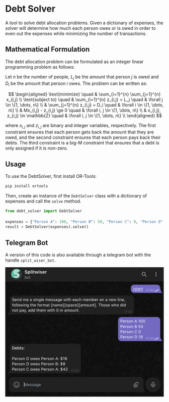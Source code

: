 # Debt Solver

A tool to solve debt allocation problems. Given a dictionary of expenses, the solver will determine how much each person owes or is owed in order to even out the expenses while minimizing the number of transactions.

## Mathematical Formulation

The debt allocation problem can be formulated as an integer linear programming problem as follows:

Let $n$ be the number of people, $L_j$ be the amount that person $j$ is owed and $D_i$ be the amount that person $i$ owes. The problem can be written as:

$$
\begin{aligned}
    \text{minimize} \quad & \sum_{i=1}^{n} \sum_{j=1}^{n} x_{i,j} \\
    \text{subject to} \quad & \sum_{i=1}^{n} z_{i,j} = L_j \quad & \forall j \in \{1, \dots, n\} \\
                            & \sum_{j=1}^{n} z_{i,j} = D_i \quad & \forall i \in \{1, \dots, n\} \\
                            & Mx_{i,j} - z_{i,j} \ge 0 \quad & \forall i, j \in \{1, \dots, n\} \\
                            & x_{i,j}, z_{i,j} \in \mathbb{Z} \quad & \forall i, j \in \{1, \dots, n\} \\
\end{aligned}
$$

where $x_{i,j}$ and $z_{i,j}$ are binary and integer variables, respectively. The first constraint ensures that each person gets back the amount that they are owed, and the second constraint ensures that each person pays back their debts. The third constraint is a big-M constraint that ensures that a debt is only assigned if it is non-zero.

## Usage

To use the DebtSolver, first install OR-Tools:

```bash
pip install ortools
```

Then, create an instance of the `DebtSolver` class with a dictionary of expenses and call the `solve` method.

```python
from debt_solver import DebtSolver

expenses = {"Person A": 100, "Person B": 50, "Person C": 0, "Person D": 18}
result = DebtSolver(expenses).solve()
```

## Telegram Bot

A version of this code is also available through a telegram bot with the handle `split_wiser_bot`.

![Sample bot image](sample_bot_image.png)